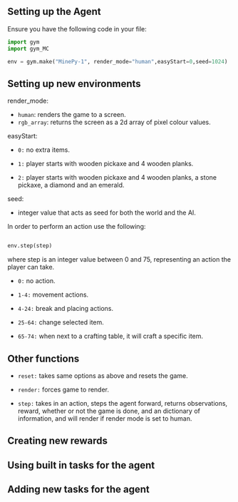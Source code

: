 ## Setting up the Agent

<!-- Environment variables,  -->

Ensure you have the following code in your file:

```py
import gym
import gym_MC

env = gym.make("MinePy-1", render_mode="human",easyStart=0,seed=1024)

```

## Setting up new environments
render_mode:  

* `human`: renders the game to a screen. 
* `rgb_array`: returns the screen as a 2d array of pixel colour values.

  

easyStart:  

* `0:` no extra items.

* `1:` player starts with wooden pickaxe and 4 wooden planks.

* `2:` player starts with wooden pickaxe and 4 wooden planks, a stone pickaxe, a diamond and an emerald.

  

seed:

* integer value that acts as seed for both the world and the AI.

  

In order to perform an action use the following:

```py

env.step(step)

```

where step is an integer value between 0 and 75, representing an action the player can take.

* `0:` no action.

* `1-4:` movement actions.

* `4-24:` break and placing actions.

* `25-64:` change selected item.

* `65-74:` when next to a crafting table, it will craft a specific item.

## Other functions

* `reset:` takes same options as above and resets the game.

* `render:` forces game to render.

* `step:` takes in an action, steps the agent forward, returns observations, reward, whether or not the game is done, and an dictionary of information, and will render if render mode is set to human.

## Creating new rewards

  

## Using built in tasks for the agent

  

## Adding new tasks for the agent

  

